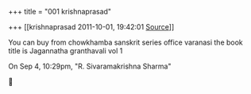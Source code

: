 +++
title = "001 krishnaprasad"

+++
[[krishnaprasad	2011-10-01, 19:42:01 [Source](https://groups.google.com/g/samskrita/c/xP8cFbASR7g)]]



You can buy from chowkhamba sanskrit series office varanasi the book  
title is Jagannatha granthavali vol 1  
  
On Sep 4, 10:29pm, "R. Sivaramakrishna Sharma"  



